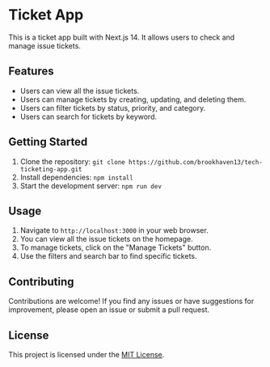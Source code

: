 # Ticket App

This is a ticket app built with Next.js 14. It allows users to check and manage issue tickets.

## Features

- Users can view all the issue tickets.
- Users can manage tickets by creating, updating, and deleting them.
- Users can filter tickets by status, priority, and category.
- Users can search for tickets by keyword.

## Getting Started

1. Clone the repository: `git clone https://github.com/brookhaven13/tech-ticketing-app.git`
2. Install dependencies: `npm install`
3. Start the development server: `npm run dev`

## Usage

1. Navigate to `http://localhost:3000` in your web browser.
2. You can view all the issue tickets on the homepage.
3. To manage tickets, click on the "Manage Tickets" button.
4. Use the filters and search bar to find specific tickets.

## Contributing

Contributions are welcome! If you find any issues or have suggestions for improvement, please open an issue or submit a pull request.

## License

This project is licensed under the [MIT License](https://choosealicense.com/licenses/mit/).